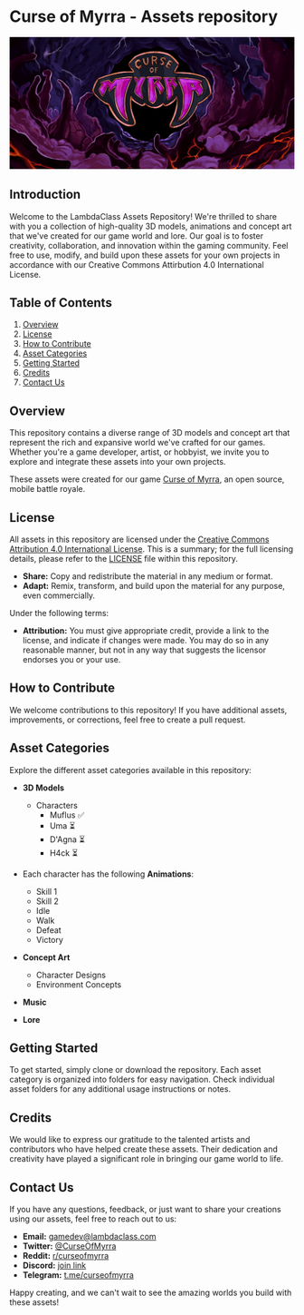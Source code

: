 # Curse of Myrra - Assets repository

<img src="Curse_of_Myrra_logo.png" alt="Curse of Myrra logo">

## Introduction

Welcome to the LambdaClass Assets Repository! We're thrilled to share with you a collection of high-quality 3D models, animations and concept art that we've created for our game world and lore. Our goal is to foster creativity, collaboration, and innovation within the gaming community. Feel free to use, modify, and build upon these assets for your own projects in accordance with our Creative Commons Attirbution 4.0 International License.

## Table of Contents

1. [Overview](#overview)
2. [License](#license)
3. [How to Contribute](#how-to-contribute)
4. [Asset Categories](#asset-categories)
5. [Getting Started](#getting-started)
6. [Credits](#credits)
7. [Contact Us](#contact-us)

## Overview

This repository contains a diverse range of 3D models and concept art that represent the rich and expansive world we've crafted for our games. Whether you're a game developer, artist, or hobbyist, we invite you to explore and integrate these assets into your own projects.

These assets were created for our game [Curse of Myrra](https://github.com/lambdaclass/curse_of_myrra), an open source, mobile battle royale.

## License

All assets in this repository are licensed under the [Creative Commons Attribution 4.0 International License](https://creativecommons.org/licenses/by/4.0/). This is a summary; for the full licensing details, please refer to the [LICENSE](https://github.com/lambdaclass/curse_of_myrra/blob/main/LICENSE) file within this repository.

- **Share:** Copy and redistribute the material in any medium or format.
- **Adapt:** Remix, transform, and build upon the material for any purpose, even commercially.

Under the following terms:

- **Attribution:** You must give appropriate credit, provide a link to the license, and indicate if changes were made. You may do so in any reasonable manner, but not in any way that suggests the licensor endorses you or your use.

## How to Contribute

We welcome contributions to this repository! If you have additional assets, improvements, or corrections, feel free to create a pull request.

## Asset Categories

Explore the different asset categories available in this repository:

- **3D Models**
  - Characters
    - Muflus ✅
    - Uma ⏳
    - D'Agna ⏳
    - H4ck ⏳
  
- Each character has the following **Animations**:
  - Skill 1
  - Skill 2
  - Idle
  - Walk
  - Defeat
  - Victory
- **Concept Art**
  - Character Designs
  - Environment Concepts
- **Music**
- **Lore**

## Getting Started

To get started, simply clone or download the repository. Each asset category is organized into folders for easy navigation. Check individual asset folders for any additional usage instructions or notes.

## Credits

We would like to express our gratitude to the talented artists and contributors who have helped create these assets. Their dedication and creativity have played a significant role in bringing our game world to life.

## Contact Us

If you have any questions, feedback, or just want to share your creations using our assets, feel free to reach out to us:

- **Email:** gamedev@lambdaclass.com
- **Twitter:** [@CurseOfMyrra](https://twitter.com/curseofmyrra)
- **Reddit:** [r/curseofmyrra](https://www.reddit.com/r/curseofmyrra/)
- **Discord:** [join link](https://discord.gg/hxDRsbCpzC)
- **Telegram:** [t.me/curseofmyrra](https://t.me/curseofmyrra)

Happy creating, and we can't wait to see the amazing worlds you build with these assets!

